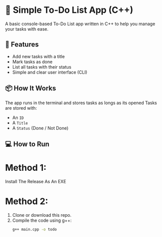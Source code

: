 # 📝 Simple To-Do List App (C++)

A basic console-based To-Do List app written in C++ to help you manage your tasks with ease.

## 🚀 Features

- Add new tasks with a title
- Mark tasks as done
- List all tasks with their status
- Simple and clear user interface (CLI)

## 📦 How It Works

The app runs in the terminal and stores tasks as longs as its opened Tasks are stored with:
- An `ID`
- A `Title`
- A `Status` (Done / Not Done)

## 💻 How to Run
# Method 1: 
Install The Release As An EXE
# Method 2:
1. Clone or download this repo.
2. Compile the code using g++:
   ```bash
   g++ main.cpp -o todo
